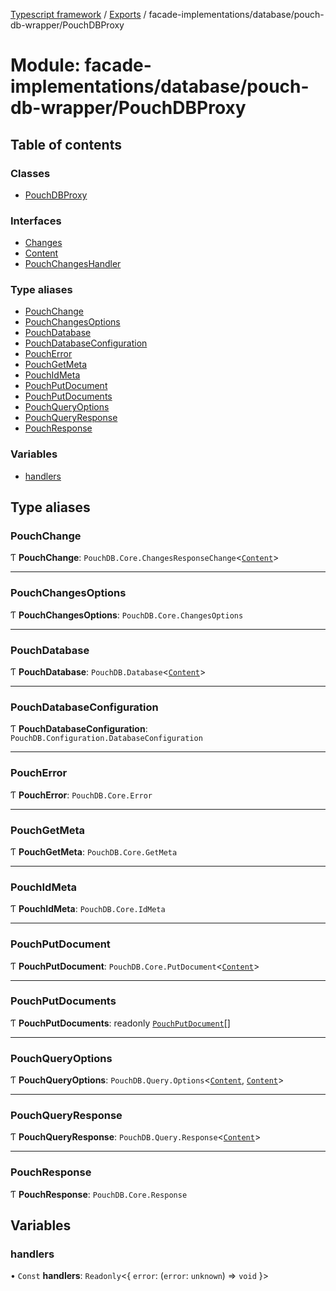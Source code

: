 [Typescript framework](../index.md) / [Exports](../modules.md) / facade-implementations/database/pouch-db-wrapper/PouchDBProxy

# Module: facade-implementations/database/pouch-db-wrapper/PouchDBProxy

## Table of contents

### Classes

- [PouchDBProxy](../classes/facade_implementations_database_pouch_db_wrapper_PouchDBProxy.PouchDBProxy.md)

### Interfaces

- [Changes](../interfaces/facade_implementations_database_pouch_db_wrapper_PouchDBProxy.Changes.md)
- [Content](../interfaces/facade_implementations_database_pouch_db_wrapper_PouchDBProxy.Content.md)
- [PouchChangesHandler](../interfaces/facade_implementations_database_pouch_db_wrapper_PouchDBProxy.PouchChangesHandler.md)

### Type aliases

- [PouchChange](facade_implementations_database_pouch_db_wrapper_PouchDBProxy.md#pouchchange)
- [PouchChangesOptions](facade_implementations_database_pouch_db_wrapper_PouchDBProxy.md#pouchchangesoptions)
- [PouchDatabase](facade_implementations_database_pouch_db_wrapper_PouchDBProxy.md#pouchdatabase)
- [PouchDatabaseConfiguration](facade_implementations_database_pouch_db_wrapper_PouchDBProxy.md#pouchdatabaseconfiguration)
- [PouchError](facade_implementations_database_pouch_db_wrapper_PouchDBProxy.md#poucherror)
- [PouchGetMeta](facade_implementations_database_pouch_db_wrapper_PouchDBProxy.md#pouchgetmeta)
- [PouchIdMeta](facade_implementations_database_pouch_db_wrapper_PouchDBProxy.md#pouchidmeta)
- [PouchPutDocument](facade_implementations_database_pouch_db_wrapper_PouchDBProxy.md#pouchputdocument)
- [PouchPutDocuments](facade_implementations_database_pouch_db_wrapper_PouchDBProxy.md#pouchputdocuments)
- [PouchQueryOptions](facade_implementations_database_pouch_db_wrapper_PouchDBProxy.md#pouchqueryoptions)
- [PouchQueryResponse](facade_implementations_database_pouch_db_wrapper_PouchDBProxy.md#pouchqueryresponse)
- [PouchResponse](facade_implementations_database_pouch_db_wrapper_PouchDBProxy.md#pouchresponse)

### Variables

- [handlers](facade_implementations_database_pouch_db_wrapper_PouchDBProxy.md#handlers)

## Type aliases

### PouchChange

Ƭ **PouchChange**: `PouchDB.Core.ChangesResponseChange`<[`Content`](../interfaces/facade_implementations_database_pouch_db_wrapper_PouchDBProxy.Content.md)\>

___

### PouchChangesOptions

Ƭ **PouchChangesOptions**: `PouchDB.Core.ChangesOptions`

___

### PouchDatabase

Ƭ **PouchDatabase**: `PouchDB.Database`<[`Content`](../interfaces/facade_implementations_database_pouch_db_wrapper_PouchDBProxy.Content.md)\>

___

### PouchDatabaseConfiguration

Ƭ **PouchDatabaseConfiguration**: `PouchDB.Configuration.DatabaseConfiguration`

___

### PouchError

Ƭ **PouchError**: `PouchDB.Core.Error`

___

### PouchGetMeta

Ƭ **PouchGetMeta**: `PouchDB.Core.GetMeta`

___

### PouchIdMeta

Ƭ **PouchIdMeta**: `PouchDB.Core.IdMeta`

___

### PouchPutDocument

Ƭ **PouchPutDocument**: `PouchDB.Core.PutDocument`<[`Content`](../interfaces/facade_implementations_database_pouch_db_wrapper_PouchDBProxy.Content.md)\>

___

### PouchPutDocuments

Ƭ **PouchPutDocuments**: readonly [`PouchPutDocument`](facade_implementations_database_pouch_db_wrapper_PouchDBProxy.md#pouchputdocument)[]

___

### PouchQueryOptions

Ƭ **PouchQueryOptions**: `PouchDB.Query.Options`<[`Content`](../interfaces/facade_implementations_database_pouch_db_wrapper_PouchDBProxy.Content.md), [`Content`](../interfaces/facade_implementations_database_pouch_db_wrapper_PouchDBProxy.Content.md)\>

___

### PouchQueryResponse

Ƭ **PouchQueryResponse**: `PouchDB.Query.Response`<[`Content`](../interfaces/facade_implementations_database_pouch_db_wrapper_PouchDBProxy.Content.md)\>

___

### PouchResponse

Ƭ **PouchResponse**: `PouchDB.Core.Response`

## Variables

### handlers

• `Const` **handlers**: `Readonly`<{ `error`: (`error`: `unknown`) => `void`  }\>
